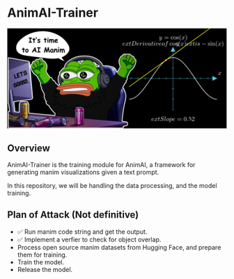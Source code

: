 # AnimAI-Trainer
<div align="center">
  <img src="assets/header.png" alt="AnimAI-Trainer Logo">
</div>


## Overview

AnimAI-Trainer is the training module for AnimAI, a framework for generating manim visualizations given a text prompt.

In this repository, we will be handling the data processing, and the model training.

## Plan of Attack (Not definitive)

- ✅ Run manim code string and get the output.
- ✅ Implement a verfier to check for object overlap.
- Process open source manim datasets from Hugging Face, and prepare them for training.
- Train the model.
- Release the model.



